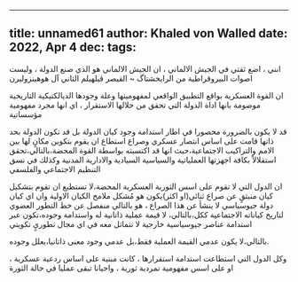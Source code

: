 
---
title: unnamed61
author: Khaled von Walled
date: 2022, Apr 4
dec:
tags:
---

انني ، اضع ثقتي في الجيش الالماني ، ان الجيش الالماني هو الذي صنع الدولة ، وليست اصوات البيروقراطية من الرايخشتاگ ~ القيصر ڤيلهيلم الثاني آل هوهينزوليرن



ان القوة العسكرية بواقع التطبيق الواقعي لمفهوميتها وعلة وجودها 
الديالكتيكية التاريخية موصومة بانها اداة الدولة التي تحقق من خلالها الاستقرار ، اي انها مجرد مفهومية مؤسساتية

قد لا يكون بالضرورة محصورا في اطار استدامة وجود كيان الدولة بل قد تكون الدولة بحد ذاتها قامت على اساس انتصار عسكري وصراع استطاع ان يقوم بتكوين مكانٍ لها بين الامم والتراكيب الاجتماعية،حيث انها قد اكتسبته بواسطة القوة المحضة،بالتالي،تحقق استقلالاً بكافة اجهزتها العملياتية والسياسية السيادية والادارية المدنية وكذلك في نسق التنظيم 
الاجتماعي والفلسفي
 
ان الدول التي لا تقوم على اسس الثورية العسكرية المحضة،لا تستطيع ان تقوم بتشكيل كيان منبثقٍ عن صراع ثنائي(او اكثر)يكون هو مُشكل ملامح الكيان الاولية
وان اي كيان دولة جيوسياسي لا ينشأ عن هذا الصراع ، هو بالتالي منفصل عن خط التطور العضوي لتاريخ كياناته الاجتماعية ككل،بالتالي، لا قيمة عملية ذاتانية له
واستدامة وجوده،تكون عبر استدامة عناصر جيوسياسية خارجية لا تتماثل معه في اي مجال تطوريٍ تكويني

بالتالي،لا يكون عدمي القيمة العملية فقط،بل عدمي وجود معنى ذاتانيا،يعلل وجوده.


وكل الدول التي استطاعت استدامة استقرارها ، كانت مبنية على اساس ردعية عسكرية ، او على اسس مفهومية تمردية 
ثورية ، واحيانا تبقى عمليا في حالة الثورة


